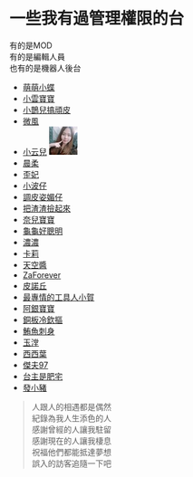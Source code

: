 # 一些我有過管理權限的台  
有的是MOD  
有的是編輯人員  
也有的是機器人後台
+ [萌萌小蝶](https://twitch.tv/butterflyouo)  
+ [小雲寶寶](https://twitch.tv/babybaby1111)
+ [小鵲兒搞頑皮](https://twitch.tv/chiue9493)
+ [微風](https://twitch.tv/breeze0920)
+ [小云兒](https://twitch.tv/elsa0704) ![](大頭照/elsa0704x50)
+ [晨柔](https://twitch.tv/rou0629)
+ [歪妃](https://twitch.tv/butter870519)
+ [小波仔](https://twitch.tv/mybabykiss520)
+ [調皮姿媚仔](https://twitch.tv/alongz_)
+ [把渣渣撿起來](https://twitch.tv/baso0416)
+ [奈兒寶寶](https://twitch.tv/nai0529)
+ [龜龜好聰明](https://twitch.tv/hare0o0cheer)
+ [濃濃](https://twitch.tv/zxc37102)
+ [卡莉](https://twitch.tv/kyaryouo)
+ [天空醬](https://twitch.tv/takuto_sky)
+ [ZaForever](https://twitch.tv/zaforever)
+ [皮諾丘](https://twitch.tv/swallowf1ip)
+ [最專情的工具人小賀](https://twitch.tv/shiauher)
+ [阿銀寶寶](https://twitch.tv/silver0301)
+ [銅板冷欽摳](https://twitch.tv/user86418641)
+ [鮪魚刺身](https://twitch.tv/tuna0127)
+ [玉漟](https://twitch.tv/shiutom)
+ [西西葉](https://twitch.tv/yeh_chang)
+ [傑夫97](https://twitch.tv/vbnpp)
+ [台主是肥宅](https://twitch.tv/resver5)
+ [發小豬](https://twitch.tv/az12345685)
> 人跟人的相遇都是偶然  
> 紀錄為我人生添色的人  
> 感謝曾經的人讓我駐留  
> 感謝現在的人讓我棲息  
> 祝福他們都能抵達夢想  
> 誤入的訪客追隨一下吧
